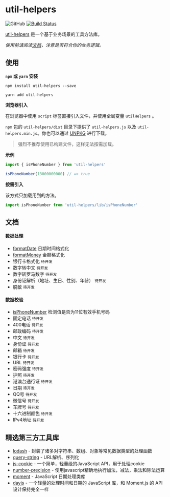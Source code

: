 # util-helpers

![GitHub](https://img.shields.io/github/license/doly-dev/util-helpers.svg)
[![Build Status](https://travis-ci.org/doly-dev/util-helpers.svg?branch=master)](https://travis-ci.org/doly-dev/util-helpers)

[util-helpers](https://doly-dev.github.io/util-helpers/index.html) 是一个基于业务场景的工具方法库。

*使用前请阅读[文档](https://doly-dev.github.io/util-helpers/index.html)，注意是否符合你的业务逻辑。*

## 使用

**`npm` 或 `yarn` 安装**

```shell
npm install util-helpers --save
```

```shell
yarn add util-helpers
```

**浏览器引入**

在浏览器中使用 `script` 标签直接引入文件，并使用全局变量 `utilHelpers` 。

`npm` 包的 `util-helpers/dist` 目录下提供了 `util-helpers.js` 以及 `util-helpers.min.js`。你也可以通过 [UNPKG](https://unpkg.com/util-helpers@latest/dist/) 进行下载。

> 强烈不推荐使用已构建文件，这样无法按需加载。

**示例**

```javascript
import { isPhoneNumber } from 'util-helpers'

isPhoneNumber(13000000000) // => true
```

**按需引入**

该方式只加载用到的方法。

```javascript
import isPhoneNumber from 'util-helpers/lib/isPhoneNumber'
```

## 文档

#### 数据处理

- [formatDate](https://doly-dev.github.io/util-helpers/global.html#formatDate) 日期时间格式化
- [formatMoney](https://doly-dev.github.io/util-helpers/global.html#formatMoney) 金额格式化
- 银行卡格式化 `待开发`
- 数字转中文 `待开发`
- 数字转罗马数字 `待开发`
- 身份证解析（地址、生日、性别、年龄） `待开发`
- 脱敏 `待开发`

#### 数据校验

- [isPhoneNumber](https://doly-dev.github.io/util-helpers/global.html#isPhoneNumber) 检测值是否为11位有效手机号码
- 固定电话 `待开发`
- 400电话 `待开发`
- 邮政编码 `待开发`
- 中文 `待开发`
- 身份证 `待开发`
- 邮箱 `待开发`
- 银行卡 `待开发`
- URL `待开发`
- 密码强度 `待开发`
- 护照 `待开发`
- 港澳台通行证 `待开发`
- 日期 `待开发`
- QQ号 `待开发`
- 微信号 `待开发`
- 车牌号 `待开发`
- 十六进制颜色 `待开发`
- IPv4地址 `待开发`


## 精选第三方工具库

- [lodash](https://www.npmjs.com/package/lodash) - 封装了诸多对字符串、数组、对象等常见数据类型的处理函数
- [query-string](https://www.npmjs.com/package/query-string) - URL解析、序列化
- [js-cookie](https://www.npmjs.com/package/js-cookie) - 一个简单，轻量级的JavaScript API，用于处理cookie
- [number-precision](https://www.npmjs.com/package/number-precision) - 使用javascript精确地执行加法，减法，乘法和除法运算
- [moment](http://momentjs.cn/) - JavaScript 日期处理类库
- [dayjs](https://github.com/iamkun/dayjs) - 一个轻量的处理时间和日期的 JavaScript 库，和 Moment.js 的 API 设计保持完全一样



